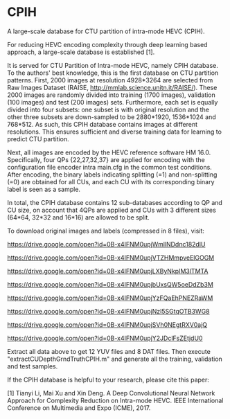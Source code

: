 # CPIH
A large-scale database for CTU partition of intra-mode HEVC (CPIH).

For reducing HEVC encoding complexity through deep learning based approach, a large-scale database is established [1]. 

It is served for CTU Partition of Intra-mode HEVC, namely CPIH database. To the authors' best knowledge, this is the first database on CTU partition patterns. First, 2000 images at resolution 4928\*3264 are selected from Raw Images Dataset (RAISE, http://mmlab.science.unitn.it/RAISE/). These 2000 images are randomly divided into training (1700 images), validation (100 images) and test (200 images) sets. Furthermore, each set is equally divided into four subsets: one subset is with original resolution and the other three subsets are down-sampled to be 2880\*1920, 1536\*1024 and 768\*512. As such, this CPIH database contains images at different resolutions. This ensures sufficient and diverse training data for learning to predict CTU partition. 

Next, all images are encoded by the HEVC reference software HM 16.0. Specifically, four QPs {22,27,32,37} are applied for encoding with the configuration file encoder intra main.cfg in the common test conditions. After encoding, the binary labels indicating splitting (=1) and non-splitting (=0) are obtained for all CUs, and each CU with its corresponding binary label is seen as a sample. 

In total, the CPIH database contains 12 sub-databases according to QP and CU size, on account that 4QPs are applied and CUs with 3 different sizes (64\*64, 32\*32 and 16\*16) are allowed to be split.

To download original images and labels (compressed in 8 files), visit:

https://drive.google.com/open?id=0B-x4IFNM0upjWmllNDdnc182dlU

https://drive.google.com/open?id=0B-x4IFNM0upjVTZHMmpveElGOGM

https://drive.google.com/open?id=0B-x4IFNM0upjLXByNkpIM3lTMTA

https://drive.google.com/open?id=0B-x4IFNM0upjbUxsQW5oeDdZb3M

https://drive.google.com/open?id=0B-x4IFNM0upjYzFQaEhPNEZRaWM

https://drive.google.com/open?id=0B-x4IFNM0upjNzl5SGtqOTB3WG8

https://drive.google.com/open?id=0B-x4IFNM0upjSVh0NEgtRXV0ajQ

https://drive.google.com/open?id=0B-x4IFNM0upjY2JDclFsZEtjdU0

Extract all data above to get 12 YUV files and 8 DAT files. Then execute "extractCUDepthGrndTruthCPIH.m" and generate all the training, validation and test samples.

If the CPIH database is helpful to your research, please cite this paper:

[1] Tianyi Li, Mai Xu and Xin Deng. A Deep Convolutional Neural Network Approach for Complexity Reduction on Intra-mode HEVC. IEEE International Conference on Multimedia and Expo (ICME), 2017.
